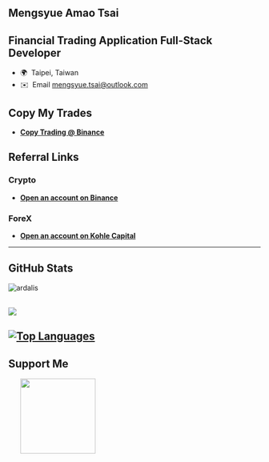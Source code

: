 Mengsyue Amao Tsai
--------------------------------------------------
Financial Trading Application Full-Stack Developer
--------------------------------------------------
* 🌍  Taipei, Taiwan
* ✉️  Email [mengsyue.tsai@outlook.com](mailto:mengsyue.tsai@outlook.com)

## Copy My Trades
- **[Copy Trading @ Binance](https://www.binance.com/zh-TC/copy-trading/lead-details/3712048317665458945?timeRange=90D)**

## Referral Links
### Crypto
- **[Open an account on Binance](https://www.binance.com/zh-TC/activity/referral/offers)**
### ForeX
- **[Open an account on Kohle Capital](https://mt5.kohlecapital.com/zh_Hant/links/go/8042)**

--------------------------------------------------
## GitHub Stats

<div>
  <img align="center" src="https://github-readme-stats.vercel.app/api?username=MengsyueAmaoTsai&show_icons=true&theme=dark" alt="ardalis" />
<div/>
<br />

<a href="http://www.github.com/MengsyueAmaoTsai"><img src="https://github-readme-streak-stats.herokuapp.com/?user=MengsyueAmaoTsai&stroke=ffffff&background=1c1917&ring=0891b2&fire=0891b2&currStreakNum=ffffff&currStreakLabel=0891b2&sideNums=ffffff&sideLabels=ffffff&dates=ffffff" /></a>

<a href="https://github.com/MengsyueAmaoTsai" align="left"><img src="https://github-readme-stats.vercel.app/api/top-langs/?username=MengsyueAmaoTsai&langs_count=30&title_color=0891b2&text_color=ffffff&icon_color=0891b2&bg_color=1c1917&hide_border=true&locale=en&custom_title=Top%20%Languages" alt="Top Languages" /></a>
--------------------------------------------------

## Support Me

<ul style="list-style-type: none; margin: 0;">

<li style="display: inline-block; margin-right: 0.25rem;"><a href="https://www.buymeacoffee.com/mengsyueamaotsai"><img src="https://cdn.buymeacoffee.com/buttons/v2/default-yellow.png" width="150"/></a></li>

</ul>

